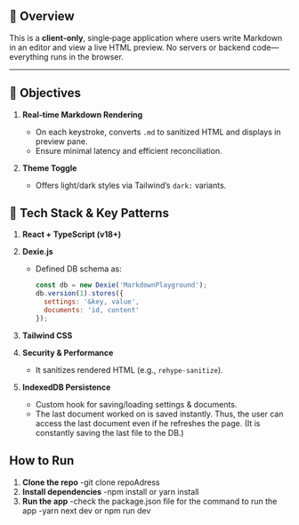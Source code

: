 ## 📄 Overview
This is a **client‑only**, single‑page application where users write Markdown in an editor and view a live HTML preview. No servers or backend code—everything runs in the browser.

---

## 🎯 Objectives
1. **Real‑time Markdown Rendering**  
   - On each keystroke, converts `.md` to sanitized HTML and displays in preview pane.  
   - Ensure minimal latency and efficient reconciliation.

2. **Theme Toggle**  
   - Offers light/dark styles via Tailwind’s `dark:` variants.  


## 🧰 Tech Stack & Key Patterns
1. **React + TypeScript (v18+)**

2. **Dexie.js**
   - Defined DB schema as:
     ```js
     const db = new Dexie('MarkdownPlayground');
     db.version(1).stores({
       settings: '&key, value',
       documents: 'id, content'
     });
     ```
3. **Tailwind CSS**

4. **Security & Performance**
   - It sanitizes rendered HTML (e.g., `rehype-sanitize`).  

5. **IndexedDB Persistence**
   - Custom hook for saving/loading settings & documents. 
   - The last document worked on is saved instantly. Thus, the user can access the last document even if he refreshes the page. (It is constantly saving the last file to the DB.)


##  How to Run
1. **Clone the repo**
   -git clone repoAdress
2. **Install dependencies**
   -npm install or yarn install
3. **Run the app** 
   -check the package.json file for the command to run the app
   -yarn next dev or npm run dev



